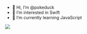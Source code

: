 - 👋 Hi, I’m @pokeduck
- 👀 I’m interested in Swift
- 🌱 I’m currently learning JavaScript

<a href="https://github-readme-stats.vercel.app/api/top-langs/?username=pokeduck">
  <img align="center" src="https://github-readme-stats.vercel.app/api/top-langs/?username=pokeduck&layout=compact&langs_count=6&hide=EJS,HTML,CMake,C%2B%2B,CSS" />
</a>
</br>
<!---
<a href="https://github-readme-stats.vercel.app/api/wakatime?username=pokeduck">
  <img align="center" src="https://github-readme-stats.vercel.app/api/wakatime?username=pokeduck" />
</a>

pokeduck/pokeduck is a ✨ special ✨ repository because its `README.md` (this file) appears on your GitHub profile.
You can click the Preview link to take a look at your changes.
--->
